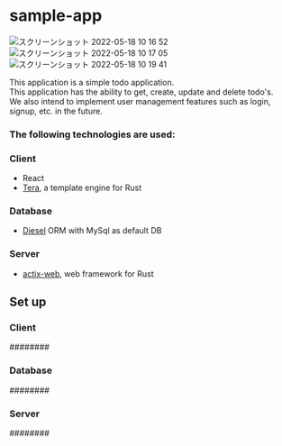 # sample-app

![スクリーンショット 2022-05-18 10 16 52](https://user-images.githubusercontent.com/57586401/168937576-1fd8cfec-0774-4d9d-8678-8bc3cd2ab7db.png)
![スクリーンショット 2022-05-18 10 17 05](https://user-images.githubusercontent.com/57586401/168937687-e416638d-cd99-4d5a-b257-df9ad33c4409.png)
![スクリーンショット 2022-05-18 10 19 41](https://user-images.githubusercontent.com/57586401/168937702-6a2c623b-6c2b-4a1d-890c-9d70292e2e07.png)

This application is a simple todo application.  
This application has the ability to get, create, update and delete todo's.  
We also intend to implement user management features such as login, signup, etc. in the future.  

### The following technologies are used:  
### Client  
* React
* [Tera](https://tera.netlify.app/ "tera"), a template engine for Rust
### Database  
* [Diesel](https://diesel.rs/ "diesel") ORM with MySql as default DB
### Server
* [actix-web](https://actix.rs/ "actix-web"), web framework for Rust


## Set up

### Client
########
### Database
########
### Server
########
